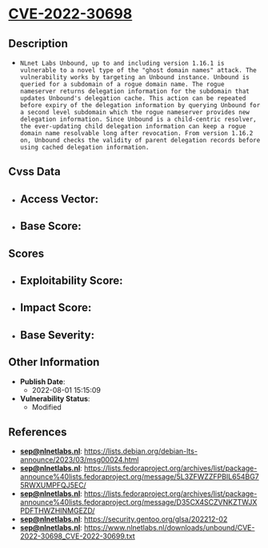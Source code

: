 
# [CVE-2022-30698](https://cve.mitre.org/cgi-bin/cvename.cgi?name=CVE-2022-30698)

## Description

- `NLnet Labs Unbound, up to and including version 1.16.1 is vulnerable to a novel type of the "ghost domain names" attack. The vulnerability works by targeting an Unbound instance. Unbound is queried for a subdomain of a rogue domain name. The rogue nameserver returns delegation information for the subdomain that updates Unbound's delegation cache. This action can be repeated before expiry of the delegation information by querying Unbound for a second level subdomain which the rogue nameserver provides new delegation information. Since Unbound is a child-centric resolver, the ever-updating child delegation information can keep a rogue domain name resolvable long after revocation. From version 1.16.2 on, Unbound checks the validity of parent delegation records before using cached delegation information.`

## Cvss Data

- **Access Vector**:
  - 
- **Base Score**:
  - 

## Scores

- **Exploitability Score**:
  - 
- **Impact Score**:
  - 
- **Base Severity**:
  - 

## Other Information

- **Publish Date**:
  - 2022-08-01 15:15:09
- **Vulnerability Status**:
  - Modified

## References

- **sep@nlnetlabs.nl**: https://lists.debian.org/debian-lts-announce/2023/03/msg00024.html
- **sep@nlnetlabs.nl**: https://lists.fedoraproject.org/archives/list/package-announce%40lists.fedoraproject.org/message/5L3ZFWZZFPBIL654BG75RWXUMPFQJ5EC/
- **sep@nlnetlabs.nl**: https://lists.fedoraproject.org/archives/list/package-announce%40lists.fedoraproject.org/message/D35CX4SCZVNKZTWJXPDFTHWZHINMGEZD/
- **sep@nlnetlabs.nl**: https://security.gentoo.org/glsa/202212-02
- **sep@nlnetlabs.nl**: https://www.nlnetlabs.nl/downloads/unbound/CVE-2022-30698_CVE-2022-30699.txt

